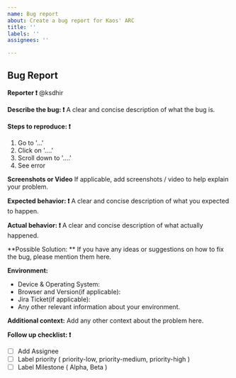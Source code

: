 ```yaml
---
name: Bug report
about: Create a bug report for Kaos' ARC
title: ''
labels: ''
assignees: ''

---
```


## Bug Report

**Reporter  ❗️**
 @ksdhir

**Describe the bug: ❗️**
A clear and concise description of what the bug is.

**Steps to reproduce: ❗️**
1. Go to '...'
2. Click on '....'
3. Scroll down to '....'
4. See error

**Screenshots or Video**
If applicable, add screenshots / video to help explain your problem.

**Expected behavior:  ❗️**
A clear and concise description of what you expected to happen.

**Actual behavior:  ❗️**
A clear and concise description of what actually happened.

**Possible Solution: **
If you have any ideas or suggestions on how to fix the bug, please mention them here.

**Environment:**
- Device & Operating System:
- Browser and Version(if applicable):
- Jira Ticket(if applicable):
- Any other relevant information about your environment.

**Additional context:**
Add any other context about the problem here.

**Follow up checklist:  ❗️**
- [ ]  Add Assignee
- [ ]  Label priority ( priority-low, priority-medium, priority-high )
- [ ]  Label Milestone ( Alpha, Beta  )
